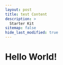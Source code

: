 ```yaml
---
layout: post
title: test Content
description: >
  Starter Kit
sitemap: false
hide_last_modified: true
---
```

Hello World!
===========
